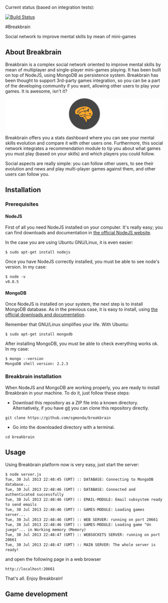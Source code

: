 Current status (based on integration tests):

[![Build Status](https://secure.travis-ci.org/sgmonda/stdio.png)](http://travis-ci.org/sgmonda/stdio)

#Breakbrain

Social network to improve mental skills by mean of mini-games

## About Breakbrain

Breakbrain is a complex social network oriented to improve mental skills by mean of multiplayer and single-player mini-games playing. It has been built on top of NodeJS, using MongoDB as persistence system. Breakbrain has been thought to support 3rd-party games integration, so you can be a part of the developing community if you want, allowing other users to play your games. It is awesome, isn't it?

![Alt text](/docs/memoria/images/horizontal-logo.png)

Breakbrain offers you a stats dashboard where you can see your mental skills evolution and compare it with other users one. Furthermore, this social network integrates a recommendation module to tip you about what games you must play (based on your skills) and which players you could follow.

Social aspects are really simple: you can follow other users, to see their evolution and news and play multi-player games against them, and other users can follow you.

## Installation

### Prerequisites

#### NodeJS

First of all you need NodeJS installed on your computer. It's really easy; you can find downloads and documentation in [the official NodeJS website](http://nodejs.org/ "NodeJS").

In the case you are using Ubuntu GNU/Linux, it is even easier:
````
$ sudo apt-get install nodejs
````

Once you have NodeJS correctly installed, you must be able to see node's version. In my case:
````
$ node -v
v0.8.5
````

#### MongoDB

Once NodeJS is installed on your system, the next step is to install MongoDB database. As in the previous case, it is easy to install, using [the official downloads and documentation](http://mongodb.org "MongoDB").

Remember that GNU/Linux simplifies your life. With Ubuntu:
````
$ sudo apt-get install mongodb
````

After installing MongoDB, you must be able to check everything works ok. In my case:
````
$ mongo --version
MongoDB shell version: 2.2.3
````
### Breakbrain installation

When NodeJS and MongoDB are working properly, you are ready to install Breakbrain in your machine. To do it, just follow these steps:

- Download this repository as a ZIP file into a known directory. Alternatively, if you have [git](http://git-scm.com/ "Git") you can clone this repository directly.
````
git clone https://github.com/sgmonda/breakbrain
````

- Go into the downloaded directory with a terminal.
````
cd breakbrain
````

## Usage

Using Breakbrain platform now is very easy, just start the server:
````
$ node server.js
Tue, 30 Jul 2013 22:48:45 (GMT) :: DATABASE: Connecting to MongoDB database...
Tue, 30 Jul 2013 22:48:46 (GMT) :: DATABASE: Connected and authenticated successfully
Tue, 30 Jul 2013 22:48:46 (GMT) :: EMAIL-MODULE: Email subsystem ready to send emails
Tue, 30 Jul 2013 22:48:46 (GMT) :: GAMES-MODULE: Loading games server...
Tue, 30 Jul 2013 22:48:46 (GMT) :: WEB SERVER: running on port 20661
Tue, 30 Jul 2013 22:48:46 (GMT) :: GAMES-MODULE: Loading game "Un juego"... in Working memory (Memory)
Tue, 30 Jul 2013 22:48:47 (GMT) :: WEBSOCKETS SERVER: running on port 20661
Tue, 30 Jul 2013 22:48:47 (GMT) :: MAIN SERVER: The whole server is ready!
````
and open the following page in a web browser
````
http://localhost:20661
````

That's all. Enjoy Breakbrain!

## Game development


